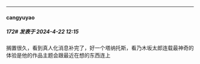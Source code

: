 ﻿
*****

####  cangyuyao  
##### 172#       发表于 2024-4-22 12:15

搁置很久，看到真人化消息补完了，好一个塔纳托斯，看乃木坂太郎连载最神奇的体验是他的作品主题会跟最近在想的东西连上

